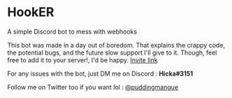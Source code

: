 # HookER
A simple Discord bot to mess with webhooks

This bot was made in a day out of boredom. That explains the crappy code, the potential bugs, and the future slow support I'll give to it. Though, feel free to add it to your server!, I'd be happy.
[Invite link](https://discord.com/oauth2/authorize?client_id=748882637803749427&permissions=536931328&scope=bot)

For any issues with the bot, just DM me on Discord : **Hicka#3151**

Follow me on Twitter too if you want lol : [@puddingmangue](https://twitter.com/puddingmangue)
